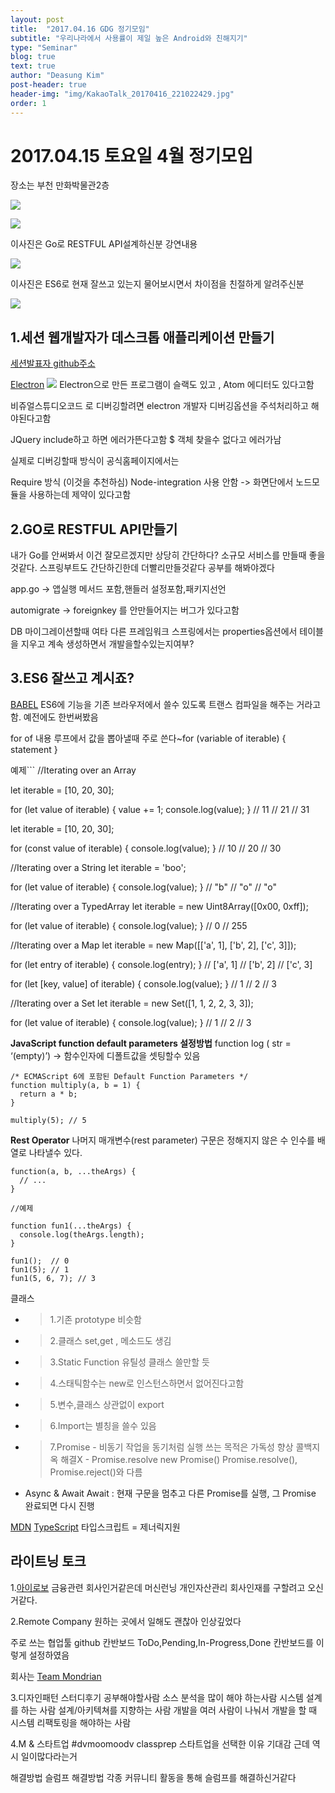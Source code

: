 ```yaml
---
layout: post
title:  "2017.04.16 GDG 정기모임"
subtitle: "우리나라에서 사용률이 제일 높은 Android와 친해지기"
type: "Seminar"
blog: true
text: true
author: "Deasung Kim"
post-header: true
header-img: "img/KakaoTalk_20170416_221022429.jpg"
order: 1
---
```


# 2017.04.15 토요일 4월 정기모임

장소는 부천 만화박물관2층 

![](./img/KakaoTalk_20170416_221022429.jpg)

![](./img/KakaoTalk_20170416_221018933.jpg)

이사진은 Go로 RESTFUL API설계하신분 강연내용 

![](./img/KakaoTalk_20170416_221018268.jpg)

이사진은 ES6로 현재 잘쓰고 있는지 물어보시면서 차이점을 친절하게 알려주신분 

![](./img/KakaoTalk_20170416_221017489.jpg)

## 1.세션 웹개발자가 데스크톱 애플리케이션 만들기
[세션발표자 github주소](https://github.com/cionman)

[Electron](https://electron.atom.io/)
![](./img/electron_img_2017_04_16.png)
Electron으로 만든 프로그램이 슬랙도 있고 , Atom 에디터도 있다고함

비쥬얼스튜디오코드 로 디버깅할려면 electron 개발자 디버깅옵션을 주석처리하고 해야된다고함

JQuery include하고 하면 에러가뜬다고함 $ 객체 찾을수 없다고 에러가남

실제로 디버깅할때 방식이 공식홈페이지에서는

Require 방식 (이것을 추천하심) Node-integration 사용 안함 -> 화면단에서 노드모듈을 사용하는데 제약이 있다고함

## 2.GO로 RESTFUL API만들기

내가 Go를 안써봐서 이건 잘모르겠지만 상당히 간단하다? 소규모 서비스를 만들때 좋을것같다. 스프링부트도 간단하긴한데 더빨리만들것같다 공부를 해봐야겠다

app.go -> 앱실행 메서드 포함,핸들러 설정포함,패키지선언

automigrate -> foreignkey 를 안만들어지는 버그가 있다고함

DB 마이그레이션할때 여타 다른 프레임워크 스프링에서는 properties옵션에서 테이블을 지우고 계속 생성하면서 개발을할수있는지여부?

## 3.ES6 잘쓰고 계시죠?

[BABEL](https://babeljs.io/) ES6에 기능을 기존 브라우저에서 쓸수 있도록 트랜스 컴파일을 해주는 거라고 함. 예전에도 한번써봤음

for of 내용 루프에서 값을 뽑아낼때 주로 쓴다~for (variable of iterable) { statement }

예제``` //Iterating over an Array

let iterable = [10, 20, 30];

for (let value of iterable) { value += 1; console.log(value); } // 11 // 21 // 31

let iterable = [10, 20, 30];

for (const value of iterable) { console.log(value); } // 10 // 20 // 30

//Iterating over a String let iterable = 'boo';

for (let value of iterable) { console.log(value); } // "b" // "o" // "o"

//Iterating over a TypedArray let iterable = new Uint8Array([0x00, 0xff]);

for (let value of iterable) { console.log(value); } // 0 // 255

//Iterating over a Map let iterable = new Map([['a', 1], ['b', 2], ['c', 3]]);

for (let entry of iterable) { console.log(entry); } // ['a', 1] // ['b', 2] // ['c', 3]

for (let [key, value] of iterable) { console.log(value); } // 1 // 2 // 3

//Iterating over a Set let iterable = new Set([1, 1, 2, 2, 3, 3]);

for (let value of iterable) { console.log(value); } // 1 // 2 // 3


**JavaScript function default parameters 설정방법**
function log ( str = ‘(empty)’) -> 함수인자에 디폴트값을 셋팅할수 있음
```
/* ECMAScript 6에 포함된 Default Function Parameters */
function multiply(a, b = 1) {
  return a * b;
}

multiply(5); // 5
```

**Rest Operator** 나머지 매개변수(rest parameter) 구문은 정해지지 않은 수 인수를 배열로 나타낼수 있다.

```
function(a, b, ...theArgs) {
  // ...
}
```

```
//예제

function fun1(...theArgs) {
  console.log(theArgs.length);
}

fun1();  // 0
fun1(5); // 1
fun1(5, 6, 7); // 3

```
클래스 
- > 1.기존 prototype 비슷함 
- > 2.클래스 set,get , 메소드도 생김 
- > 3.Static Function 유틸성 클래스 쓸만할 듯   

- > 4.스태틱함수는 new로 인스턴스하면서 없어진다고함 

- > 5.변수,클래스 상관없이 export 
- > 6.Import는 별칭을 쓸수 있음 
- > 7.Promise - 비동기 작업을 동기처럼 실행 쓰는 목적은 가독성 향상 콜백지옥 해결X - Promise.resolve new Promise() Promise.resolve(), Promise.reject()와 다름

- Async & Await Await : 현재 구문을 멈추고 다른 Promise를 실행, 그 Promise 완료되면 다시 진행


[MDN](https://developer.mozilla.org/ko/)
[TypeScript](https://www.typescriptlang.org/)
타입스크립트 = 제너릭지원

## 라이트닝 토크
1.[아이로보](https://irobo.co.kr/) 금융관련 회사인거같은데 머신런닝 개인자산관리 회사인재를 구할려고 오신거같다.

2.Remote Company 원하는 곳에서 일해도 괜찮아 인상깊었다

주로 쓰는 협업툴 github 칸반보드 ToDo,Pending,In-Progress,Done 칸반보드를 이렇게 설정하였음

회사는 [Team Mondrian](https://teammondrian.com/)

3.디자인패턴 스터디후기 공부해야할사람 소스 분석을 많이 해야 하는사람 시스템 설계를 하는 사람 설계/아키텍쳐를 지향하는 사람 개발을 여러 사람이 나눠서 개발을 할 때 시스템 리팩토링을 해야하는 사람

4.M & 스타트업 #dvmoomoodv classprep 스타트업을 선택한 이유 기대감 근데 역시 일이많다라는거

해결방법 슬럼프 해결방법 각종 커뮤니티 활동을 통해 슬럼프를 해결하신거같다